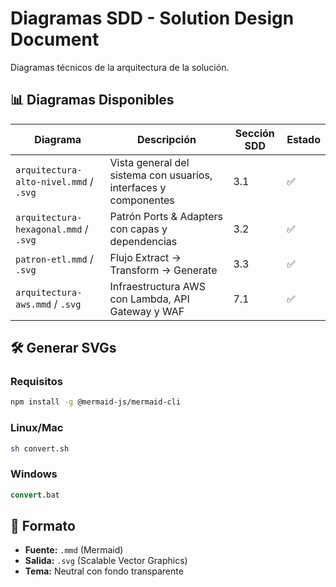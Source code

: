 # Diagramas SDD - Solution Design Document

Diagramas técnicos de la arquitectura de la solución.

## 📊 Diagramas Disponibles

| Diagrama | Descripción | Sección SDD | Estado |
|----------|-------------|-------------|--------|
| `arquitectura-alto-nivel.mmd` / `.svg` | Vista general del sistema con usuarios, interfaces y componentes | 3.1 | ✅ |
| `arquitectura-hexagonal.mmd` / `.svg` | Patrón Ports & Adapters con capas y dependencias | 3.2 | ✅ |
| `patron-etl.mmd` / `.svg` | Flujo Extract → Transform → Generate | 3.3 | ✅ |
| `arquitectura-aws.mmd` / `.svg` | Infraestructura AWS con Lambda, API Gateway y WAF | 7.1 | ✅ |

## 🛠️ Generar SVGs

### Requisitos

```bash
npm install -g @mermaid-js/mermaid-cli
```

### Linux/Mac

```bash
sh convert.sh
```

### Windows

```cmd
convert.bat
```

## 📝 Formato

- **Fuente:** `.mmd` (Mermaid)
- **Salida:** `.svg` (Scalable Vector Graphics)
- **Tema:** Neutral con fondo transparente
